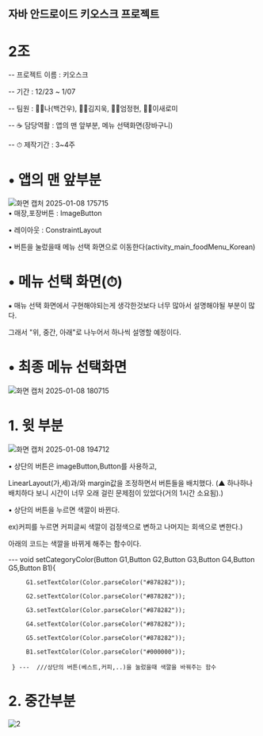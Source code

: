 ## 자바 안드로이드 키오스크 프로젝트
# 2조
-- 프로젝트 이름 : 키오스크

-- 기간 : 12/23 ~ 1/07 

-- 팀원 : 🙍‍♂️나(백건우), 🙍‍♂️김지욱, 🙍‍♂️엄정현, 🙍‍♀️이새로미

-- ☕ 담당역활 : 앱의 맨 앞부분, 메뉴 선택화면(장바구니)

-- ⏱ 제작기간 : 3~4주


# • 앱의 맨 앞부분
![화면 캡처 2025-01-08 175715](https://github.com/user-attachments/assets/530d5d6d-59ae-48e1-9656-ec58e3fed7b6)      
• 매장,포장버튼 : ImageButton

• 레이아웃 : ConstraintLayout

• 버튼을 눌렀을때 메뉴 선택 화면으로 이동한다(activity_main_foodMenu_Korean)


# • 메뉴 선택 화면(⏱)
⁕ 매뉴 선택 화면에서 구현해야되는게 생각한것보다 너무 많아서 설명해야될 부분이 많다.
  
  그래서 "위, 중간, 아래"로 나누어서 하나씩 설명할 예정이다.



# • 최종 메뉴 선택화면
![화면 캡처 2025-01-08 180715](https://github.com/user-attachments/assets/ebe010f8-b1db-46e0-8337-d49fe7dcb101)

# 1. 윗 부분

![화면 캡처 2025-01-08 194712](https://github.com/user-attachments/assets/40c4e4fa-75d9-4bda-895e-7a555abbace1)

• 상단의 버튼은 imageButton,Button를 사용하고, 

  LinearLayout(가,세)과/와 margin값을 조정하면서 버튼들을 배치했다. (▲ 하나하나 배치하다 보니 시간이 너무 오래 걸린 문제점이 있었다(거의 1시간 소요됨).)

  
• 상단의 버튼을 누르면 색깔이 바뀐다.

ex)커피를 누르면 커피글씨 색깔이 검정색으로 변하고 나머지는 회색으로 변한다.)

아래의 코드는 색깔을 바뀌게 해주는 함수이다.

--- void setCategoryColor(Button G1,Button G2,Button G3,Button G4,Button G5,Button B1){ 
         
         G1.setTextColor(Color.parseColor("#878282"));
         
         G2.setTextColor(Color.parseColor("#878282"));
         
         G3.setTextColor(Color.parseColor("#878282"));
         
         G4.setTextColor(Color.parseColor("#878282"));
         
         G5.setTextColor(Color.parseColor("#878282"));
         
         B1.setTextColor(Color.parseColor("#000000"));
     
     } ---  ///상단의 버튼(베스트,커피,..)을 눌렀을때 색깔을 바꿔주는 함수


# 2. 중간부분

![2](https://github.com/user-attachments/assets/f4258631-6a05-4232-b1d1-8415903e3157)













